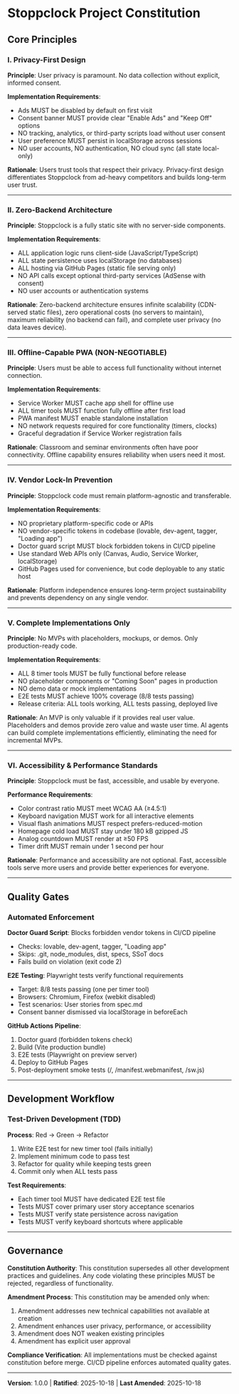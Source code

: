 # Stoppclock Project Constitution

## Core Principles

### I. Privacy-First Design

**Principle**: User privacy is paramount. No data collection without explicit, informed consent.

**Implementation Requirements**:
- Ads MUST be disabled by default on first visit
- Consent banner MUST provide clear "Enable Ads" and "Keep Off" options
- NO tracking, analytics, or third-party scripts load without user consent
- User preference MUST persist in localStorage across sessions
- NO user accounts, NO authentication, NO cloud sync (all state local-only)

**Rationale**: Users trust tools that respect their privacy. Privacy-first design differentiates Stoppclock from ad-heavy competitors and builds long-term user trust.

---

### II. Zero-Backend Architecture

**Principle**: Stoppclock is a fully static site with no server-side components.

**Implementation Requirements**:
- ALL application logic runs client-side (JavaScript/TypeScript)
- ALL state persistence uses localStorage (no databases)
- ALL hosting via GitHub Pages (static file serving only)
- NO API calls except optional third-party services (AdSense with consent)
- NO user accounts or authentication systems

**Rationale**: Zero-backend architecture ensures infinite scalability (CDN-served static files), zero operational costs (no servers to maintain), maximum reliability (no backend can fail), and complete user privacy (no data leaves device).

---

### III. Offline-Capable PWA (NON-NEGOTIABLE)

**Principle**: Users must be able to access full functionality without internet connection.

**Implementation Requirements**:
- Service Worker MUST cache app shell for offline use
- ALL timer tools MUST function fully offline after first load
- PWA manifest MUST enable standalone installation
- NO network requests required for core functionality (timers, clocks)
- Graceful degradation if Service Worker registration fails

**Rationale**: Classroom and seminar environments often have poor connectivity. Offline capability ensures reliability when users need it most.

---

### IV. Vendor Lock-In Prevention

**Principle**: Stoppclock code must remain platform-agnostic and transferable.

**Implementation Requirements**:
- NO proprietary platform-specific code or APIs
- NO vendor-specific tokens in codebase (lovable, dev-agent, tagger, "Loading app")
- Doctor guard script MUST block forbidden tokens in CI/CD pipeline
- Use standard Web APIs only (Canvas, Audio, Service Worker, localStorage)
- GitHub Pages used for convenience, but code deployable to any static host

**Rationale**: Platform independence ensures long-term project sustainability and prevents dependency on any single vendor.

---

### V. Complete Implementations Only

**Principle**: No MVPs with placeholders, mockups, or demos. Only production-ready code.

**Implementation Requirements**:
- ALL 8 timer tools MUST be fully functional before release
- NO placeholder components or "Coming Soon" pages in production
- NO demo data or mock implementations
- E2E tests MUST achieve 100% coverage (8/8 tests passing)
- Release criteria: ALL tools working, ALL tests passing, deployed live

**Rationale**: An MVP is only valuable if it provides real user value. Placeholders and demos provide zero value and waste user time. AI agents can build complete implementations efficiently, eliminating the need for incremental MVPs.

---

### VI. Accessibility & Performance Standards

**Principle**: Stoppclock must be fast, accessible, and usable by everyone.

**Performance Requirements**:
- Color contrast ratio MUST meet WCAG AA (≥4.5:1)
- Keyboard navigation MUST work for all interactive elements
- Visual flash animations MUST respect prefers-reduced-motion
- Homepage cold load MUST stay under 180 kB gzipped JS
- Analog countdown MUST render at ≥50 FPS
- Timer drift MUST remain under 1 second per hour

**Rationale**: Performance and accessibility are not optional. Fast, accessible tools serve more users and provide better experiences for everyone.

---

## Quality Gates

### Automated Enforcement

**Doctor Guard Script**: Blocks forbidden vendor tokens in CI/CD pipeline
- Checks: lovable, dev-agent, tagger, "Loading app"
- Skips: .git, node_modules, dist, specs, SSoT docs
- Fails build on violation (exit code 2)

**E2E Testing**: Playwright tests verify functional requirements
- Target: 8/8 tests passing (one per timer tool)
- Browsers: Chromium, Firefox (webkit disabled)
- Test scenarios: User stories from spec.md
- Consent banner dismissed via localStorage in beforeEach

**GitHub Actions Pipeline**:
1. Doctor guard (forbidden tokens check)
2. Build (Vite production bundle)
3. E2E tests (Playwright on preview server)
4. Deploy to GitHub Pages
5. Post-deployment smoke tests (/, /manifest.webmanifest, /sw.js)

---

## Development Workflow

### Test-Driven Development (TDD)

**Process**: Red → Green → Refactor
1. Write E2E test for new timer tool (fails initially)
2. Implement minimum code to pass test
3. Refactor for quality while keeping tests green
4. Commit only when ALL tests pass

**Test Requirements**:
- Each timer tool MUST have dedicated E2E test file
- Tests MUST cover primary user story acceptance scenarios
- Tests MUST verify state persistence across navigation
- Tests MUST verify keyboard shortcuts where applicable

---

## Governance

**Constitution Authority**: This constitution supersedes all other development practices and guidelines. Any code violating these principles MUST be rejected, regardless of functionality.

**Amendment Process**: This constitution may be amended only when:
1. Amendment addresses new technical capabilities not available at creation
2. Amendment enhances user privacy, performance, or accessibility
3. Amendment does NOT weaken existing principles
4. Amendment has explicit user approval

**Compliance Verification**: All implementations must be checked against constitution before merge. CI/CD pipeline enforces automated quality gates.

---

**Version**: 1.0.0 | **Ratified**: 2025-10-18 | **Last Amended**: 2025-10-18
